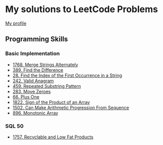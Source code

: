 # My solutions to LeetCode Problems

[My profile][link1]

[link1]: https://leetcode.com/u/mirolyubovaalyona/


## Programming Skills

### Basic Implementation

- [1768. Merge Strings Alternately](/Programming%20Skills/1768.%20Merge%20Strings%20Alternately.php)
- [389. Find the Difference](/Programming%20Skills/389.%20Find%20the%20Difference.php)
- [28. Find the Index of the First Occurrence in a String](/Programming%20Skills/28.%20Find%20the%20Index%20of%20the%20First%20Occurrence%20in%20a%20String.php)
- [242. Valid Anagram](/Programming%20Skills/242.%20Valid%20Anagram.php)
- [459. Repeated Substring Pattern](/Programming%20Skills/459.%20Repeated%20Substring%20Pattern.php)
- [283. Move Zeroes](/Programming%20Skills/283.%20Move%20Zeroes.php)
- [66. Plus One](/Programming%20Skills/66.%20Plus%20One.php)
- [1822. Sign of the Product of an Array](/Programming%20Skills/1822.%20Sign%20of%20the%20Product%20of%20an%20Array.php)
- [1502. Can Make Arithmetic Progression From Sequence](/Programming%20Skills/1502.%20Can%20Make%20Arithmetic%20Progression%20From%20Sequence.php)
- [896. Monotonic Array](/Programming%20Skills/896.%20Monotonic%20Array.php)

### SQL 50

- [1757. Recyclable and Low Fat Products](/SQL%2050/1757.%20Recyclable%20and%20Low%20Fat%20Products.sql)
